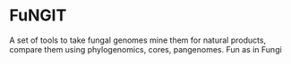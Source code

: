 # FuNGIT
A set of tools to take fungal genomes mine them for natural products, compare them using phylogenomics, cores, pangenomes. Fun as in Fungi
